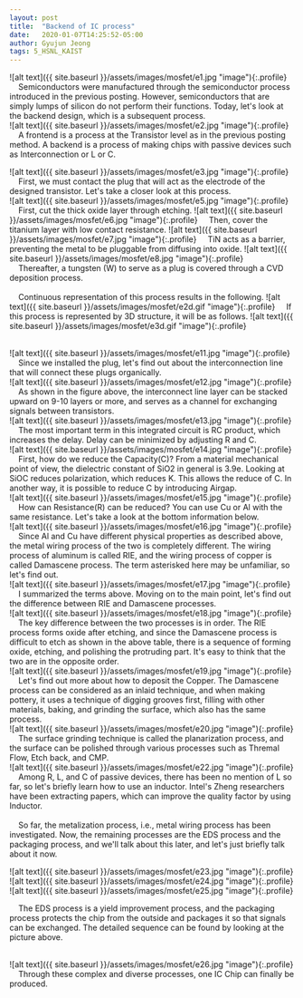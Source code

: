 ```yaml
---
layout: post
title:  "Backend of IC process"
date:   2020-01-07T14:25:52-05:00
author: Gyujun Jeong
tags: 5_HSNL_KAIST
---
```


![alt text]({{ site.baseurl }}/assets/images/mosfet/e1.jpg "image"){:.profile}
&nbsp;&nbsp;&nbsp;&nbsp;Semiconductors were manufactured through the semiconductor process introduced in the previous posting. However, semiconductors that are simply lumps of silicon do not perform their functions. Today, let's look at the backend design, which is a subsequent process.
<br>
![alt text]({{ site.baseurl }}/assets/images/mosfet/e2.jpg "image"){:.profile}
&nbsp;&nbsp;&nbsp;&nbsp;A frontend is a process at the Transistor level as in the previous posting method. A backend is a process of making chips with passive devices such as Interconnection or L or C.
<br>

![alt text]({{ site.baseurl }}/assets/images/mosfet/e3.jpg "image"){:.profile}
&nbsp;&nbsp;&nbsp;&nbsp;First, we must contact the plug that will act as the electrode of the designed transistor. Let's take a closer look at this process.
<br>
![alt text]({{ site.baseurl }}/assets/images/mosfet/e5.jpg "image"){:.profile}
&nbsp;&nbsp;&nbsp;&nbsp;First, cut the thick oxide layer through etching.
![alt text]({{ site.baseurl }}/assets/images/mosfet/e6.jpg "image"){:.profile}
&nbsp;&nbsp;&nbsp;&nbsp;Then, cover the titanium layer with low contact resistance.
![alt text]({{ site.baseurl }}/assets/images/mosfet/e7.jpg "image"){:.profile}
&nbsp;&nbsp;&nbsp;&nbsp;TiN acts as a barrier, preventing the metal to be pluggable from diffusing into oxide.
![alt text]({{ site.baseurl }}/assets/images/mosfet/e8.jpg "image"){:.profile}
&nbsp;&nbsp;&nbsp;&nbsp;Thereafter, a tungsten (W) to serve as a plug is covered through a CVD deposition process.
<br>
<br>
&nbsp;&nbsp;&nbsp;&nbsp;Continuous representation of this process results in the following.
![alt text]({{ site.baseurl }}/assets/images/mosfet/e2d.gif "image"){:.profile}
&nbsp;&nbsp;&nbsp;&nbsp;If this process is represented by 3D structure, it will be as follows.
![alt text]({{ site.baseurl }}/assets/images/mosfet/e3d.gif "image"){:.profile}


<br>
![alt text]({{ site.baseurl }}/assets/images/mosfet/e11.jpg "image"){:.profile}
&nbsp;&nbsp;&nbsp;&nbsp;Since we installed the plug, let's find out about the interconnection line that will connect these plugs organically.
<br>
![alt text]({{ site.baseurl }}/assets/images/mosfet/e12.jpg "image"){:.profile}
&nbsp;&nbsp;&nbsp;&nbsp;As shown in the figure above, the interconnect line layer can be stacked upward on 9-10 layers or more, and serves as a channel for exchanging signals between transistors.

<br>
![alt text]({{ site.baseurl }}/assets/images/mosfet/e13.jpg "image"){:.profile}
&nbsp;&nbsp;&nbsp;&nbsp;The most important term in this integrated circuit is RC product, which increases the delay. Delay can be minimized by adjusting R and C.

<br>
![alt text]({{ site.baseurl }}/assets/images/mosfet/e14.jpg "image"){:.profile}
&nbsp;&nbsp;&nbsp;&nbsp;First, how do we reduce the Capacity(C)? From a material mechanical point of view, the dielectric constant of SiO2 in general is 3.9e. Looking at SiOC reduces polarization, which reduces K. This allows the reduce of C. In another way, it is possible to reduce C by introducing Airgap.

<br>
![alt text]({{ site.baseurl }}/assets/images/mosfet/e15.jpg "image"){:.profile}
&nbsp;&nbsp;&nbsp;&nbsp;How can Resistance(R) can be reduced? You can use Cu or Al with the same resistance. Let's take a look at the bottom information below.

<br>
![alt text]({{ site.baseurl }}/assets/images/mosfet/e16.jpg "image"){:.profile}
&nbsp;&nbsp;&nbsp;&nbsp;Since Al and Cu have different physical properties as described above, the metal wiring process of the two is completely different. The wiring process of aluminum is called RIE, and the wiring process of copper is called Damascene process. The term asterisked here may be unfamiliar, so let's find out.

<br>
![alt text]({{ site.baseurl }}/assets/images/mosfet/e17.jpg "image"){:.profile}
&nbsp;&nbsp;&nbsp;&nbsp;I summarized the terms above. Moving on to the main point, let's find out the difference between RIE and Damascene processes.

<br>
![alt text]({{ site.baseurl }}/assets/images/mosfet/e18.jpg "image"){:.profile}
&nbsp;&nbsp;&nbsp;&nbsp;The key difference between the two processes is in order. The RIE process forms oxide after etching, and since the Damascene process is difficult to etch as shown in the above table, there is a sequence of forming oxide, etching, and polishing the protruding part. It's easy to think that the two are in the opposite order.

<br>
![alt text]({{ site.baseurl }}/assets/images/mosfet/e19.jpg "image"){:.profile}
&nbsp;&nbsp;&nbsp;&nbsp;Let's find out more about how to deposit the Copper. The Damascene process can be considered as an inlaid technique, and when making pottery, it uses a technique of digging grooves first, filling with other materials, baking, and grinding the surface, which also has the same process.

<br>
![alt text]({{ site.baseurl }}/assets/images/mosfet/e20.jpg "image"){:.profile}
&nbsp;&nbsp;&nbsp;&nbsp;The surface grinding technique is called the planarization process, and the surface can be polished through various processes such as Thremal Flow, Etch back, and CMP.

<br>
![alt text]({{ site.baseurl }}/assets/images/mosfet/e22.jpg "image"){:.profile}
&nbsp;&nbsp;&nbsp;&nbsp;Among R, L, and C of passive devices, there has been no mention of L so far, so let's briefly learn how to use an inductor. Intel's Zheng researchers have been extracting papers, which can improve the quality factor by using Inductor.

<br>
<br>
&nbsp;&nbsp;&nbsp;&nbsp;So far, the metalization process, i.e., metal wiring process has been investigated. Now, the remaining processes are the EDS process and the packaging process, and we'll talk about this later, and let's just briefly talk about it now.

![alt text]({{ site.baseurl }}/assets/images/mosfet/e23.jpg "image"){:.profile}
![alt text]({{ site.baseurl }}/assets/images/mosfet/e24.jpg "image"){:.profile}
![alt text]({{ site.baseurl }}/assets/images/mosfet/e25.jpg "image"){:.profile}

&nbsp;&nbsp;&nbsp;&nbsp;The EDS process is a yield improvement process, and the packaging process protects the chip from the outside and packages it so that signals can be exchanged. The detailed sequence can be found by looking at the picture above.


<br>
![alt text]({{ site.baseurl }}/assets/images/mosfet/e26.jpg "image"){:.profile}
&nbsp;&nbsp;&nbsp;&nbsp;Through these complex and diverse processes, one IC Chip can finally be produced.



